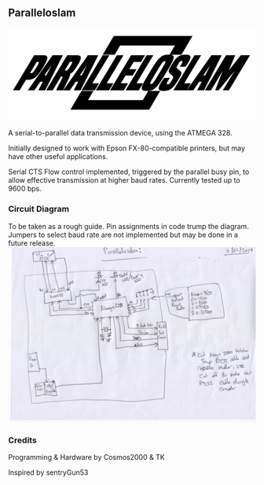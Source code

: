 ## Paralleloslam
![Image](https://github.com/whatuptkhere/paralleloslam/blob/master/paralleloslam.png?raw=true)

A serial-to-parallel data transmission device, using the ATMEGA 328. 

Initially designed to work with Epson FX-80-compatible printers, but may have other useful applications.

Serial CTS Flow control implemented, triggered by the parallel busy pin, to allow effective transmission at higher baud rates. Currently tested up to 9600 bps.  

### Circuit Diagram
To be taken as a rough guide. 
Pin assignments in code trump the diagram.
Jumpers to select baud rate are not implemented but may be done in a future release.
![Image](https://github.com/whatuptkhere/paralleloslam/blob/master/circuitdiagram.jpg)

### Credits
Programming & Hardware by Cosmos2000 & TK

Inspired by sentryGun53 
